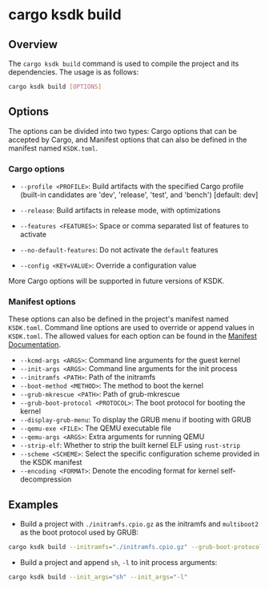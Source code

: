 # cargo ksdk build

## Overview

The `cargo ksdk build` command is used to
compile the project and its dependencies.
The usage is as follows:

```bash
cargo ksdk build [OPTIONS]
```

## Options
The options can be divided into two types:
Cargo options that can be accepted by Cargo,
and Manifest options that can also be defined
in the manifest named `KSDK.toml`.

### Cargo options

- `--profile <PROFILE>`:
Build artifacts with the specified Cargo profile
(built-in candidates are 'dev', 'release', 'test', and 'bench')
[default: dev]

- `--release`:
Build artifacts in release mode, with optimizations

- `--features <FEATURES>`:
Space or comma separated list of features to activate

- `--no-default-features`:
Do not activate the `default` features

- `--config <KEY=VALUE>`:
Override a configuration value

More Cargo options will be supported in future versions of KSDK.

### Manifest options

These options can also be defined
in the project's manifest named `KSDK.toml`.
Command line options are used to override
or append values in `KSDK.toml`.
The allowed values for each option can be found
in the [Manifest Documentation](../manifest.md).

- `--kcmd-args <ARGS>`:
Command line arguments for the guest kernel
- `--init-args <ARGS>`:
Command line arguments for the init process
- `--initramfs <PATH>`:
Path of the initramfs
- `--boot-method <METHOD>`:
The method to boot the kernel
- `--grub-mkrescue <PATH>`:
Path of grub-mkrescue
- `--grub-boot-protocol <PROTOCOL>`:
The boot protocol for booting the kernel
- `--display-grub-menu`:
To display the GRUB menu if booting with GRUB
- `--qemu-exe <FILE>`:
The QEMU executable file
- `--qemu-args <ARGS>`:
Extra arguments for running QEMU
- `--strip-elf`:
Whether to strip the built kernel ELF using `rust-strip`
- `--scheme <SCHEME>`:
Select the specific configuration scheme provided in the KSDK manifest
- `--encoding <FORMAT>`:
Denote the encoding format for kernel self-decompression

## Examples

- Build a project with `./initramfs.cpio.gz`
as the initramfs and `multiboot2` as the boot protocol used by GRUB:

```bash
cargo ksdk build --initramfs="./initramfs.cpio.gz" --grub-boot-protocol="multiboot2"
```

- Build a project and append `sh`, `-l`
to init process arguments:

```bash
cargo ksdk build --init_args="sh" --init_args="-l"
```

